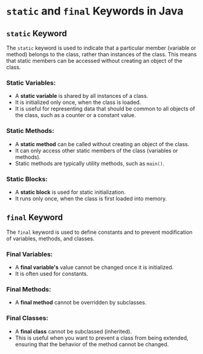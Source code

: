 # `static` and `final` Keywords in Java

## `static` Keyword
The `static` keyword is used to indicate that a particular member (variable or method) belongs to the class, rather than instances of the class. This means that static members can be accessed without creating an object of the class.

### Static Variables:
- A **static variable** is shared by all instances of a class.
- It is initialized only once, when the class is loaded.
- It is useful for representing data that should be common to all objects of the class, such as a counter or a constant value.

### Static Methods:
- A **static method** can be called without creating an object of the class.
- It can only access other static members of the class (variables or methods).
- Static methods are typically utility methods, such as `main()`.

### Static Blocks:
- A **static block** is used for static initialization.
- It runs only once, when the class is first loaded into memory.

## `final` Keyword
The `final` keyword is used to define constants and to prevent modification of variables, methods, and classes.

### Final Variables:
- A **final variable's** value cannot be changed once it is initialized.
- It is often used for constants.

### Final Methods:
- A **final method** cannot be overridden by subclasses.

### Final Classes:
- A **final class** cannot be subclassed (inherited).
- This is useful when you want to prevent a class from being extended, ensuring that the behavior of the method cannot be changed.

